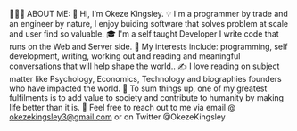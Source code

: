 👨🏻‍💻  ABOUT ME:
👋  Hi, I’m Okeze Kingsley.
💡  I'm a programmer by trade and an engineer by nature, I enjoy buiding software that solves problem at scale and user find so valuable.
🎓  I'm a self taught Developer I write code that runs on the Web and Server side.
🌱  My interests include: programming, self development, writing, working out and reading and meaningful conversations that will help shape the world..
✍️  I love reading on subject matter like Psychology, Economics, Technology and biographies founders who have impacted the world.
💞️  To sum things up, one of my greatest fulfilments is to add value to society and contribute to humanity by making life better than it is.
💬  Feel free to reach out to me via email @ okezekingsley3@gmail.com or on Twitter @OkezeKingsley



<!---
OkezeKingsley/OkezeKingsley is a ✨ special ✨ repository because its `README.md` (this file) appears on your GitHub profile.
You can click the Preview link to take a look at your changes.
--->
